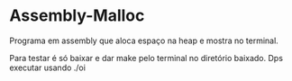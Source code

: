 # Assembly-Malloc
Programa em assembly que aloca espaço na heap e mostra no terminal.

Para testar é só baixar e dar make pelo terminal no diretório baixado. Dps executar usando ./oi
